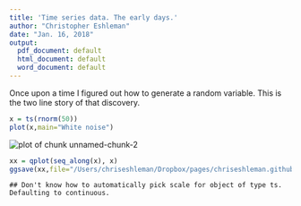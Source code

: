 ```yaml
---
title: 'Time series data. The early days.'
author: "Christopher Eshleman"
date: "Jan. 16, 2018"
output:
  pdf_document: default
  html_document: default
  word_document: default
---
```




Once upon a time I figured out how to generate a random variable. This is the two line story of that discovery. 




```r
x = ts(rnorm(50)) 
plot(x,main="White noise") 
```

![plot of chunk unnamed-chunk-2](figure/unnamed-chunk-2-1.png)

```r
xx = qplot(seq_along(x), x) 
ggsave(xx,file="/Users/chriseshleman/Dropbox/pages/chriseshleman.github.io/images/Random_points.png", width=8,height=5) 
```

```
## Don't know how to automatically pick scale for object of type ts. Defaulting to continuous.
```
